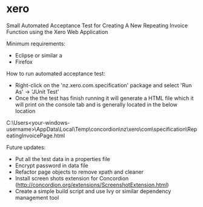 xero
====

Small Automated Acceptance Test for Creating A New Repeating Invoice Function using the Xero Web Application

Minimum requirements:
- Eclipse or similar a
- Firefox

How to run automated acceptance test:
- Right-click on the 'nz.xero.com.specification' package and select 'Run As' -> 'JUnit Test'
- Once the the test has finish running it will generate a HTML file which it will print on the console tab and is generally located in the below location

C:\Users\<your-windows-username>\AppData\Local\Temp\concordion\nz\xero\com\specification\RepeatingInvoicePage.html

Future updates:
- Put all the test data in a properties file
- Encrypt password in data file
- Refactor page objects to remove xpath and cleaner
- Install screen shots extension for Concordion (http://concordion.org/extensions/ScreenshotExtension.html)
- Create a simple build script and use Ivy or similar dependency management tool
